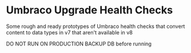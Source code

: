 # Umbraco Upgrade Health Checks

Some rough and ready prototypes of Umbraco health checks that convert content to data types in v7 that aren't available in v8

DO NOT RUN ON PRODUCTION
BACKUP DB before running